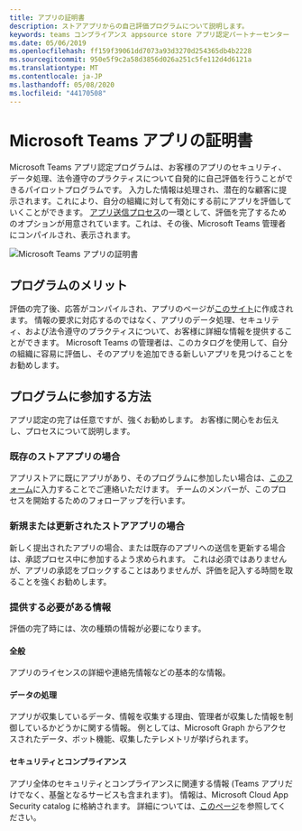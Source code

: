 ```yaml
---
title: アプリの証明書
description: ストアアプリからの自己評価プログラムについて説明します。
keywords: teams コンプライアンス appsource store アプリ認定パートナーセンター
ms.date: 05/06/2019
ms.openlocfilehash: ff159f39061dd7073a93d3270d254365db4b2228
ms.sourcegitcommit: 950e5f9c2a58d3856d026a251c5fe112d4d6121a
ms.translationtype: MT
ms.contentlocale: ja-JP
ms.lasthandoff: 05/08/2020
ms.locfileid: "44170508"
---
```

# <a name="microsoft-teams-app-certification"></a>Microsoft Teams アプリの証明書

Microsoft Teams アプリ認定プログラムは、お客様のアプリのセキュリティ、データ処理、法令遵守のプラクティスについて自発的に自己評価を行うことができるパイロットプログラムです。 入力した情報は処理され、潜在的な顧客に提示されます。これにより、自分の組織に対して有効にする前にアプリを評価していくことができます。 [アプリ送信プロセス](~/concepts/deploy-and-publish/apps-publish.md)の一環として、評価を完了するためのオプションが用意されています。これは、その後、Microsoft Teams 管理者にコンパイルされ、表示されます。

![Microsoft Teams アプリの証明書](~/assets/images/self-assessment.png)

## <a name="program-benefits"></a>プログラムのメリット

評価の完了後、応答がコンパイルされ、アプリのページが[このサイト](https://aka.ms/AppCertification)に作成されます。 情報の要求に対応するのではなく、アプリのデータ処理、セキュリティ、および法令遵守のプラクティスについて、お客様に詳細な情報を提供することができます。 Microsoft Teams の管理者は、このカタログを使用して、自分の組織に容易に評価し、そのアプリを追加できる新しいアプリを見つけることをお勧めします。

## <a name="how-to-join-the-program"></a>プログラムに参加する方法

アプリ認定の完了は任意ですが、強くお勧めします。 お客様に関心をお伝えし、プロセスについて説明します。

### <a name="for-existing-store-apps"></a>既存のストアアプリの場合

アプリストアに既にアプリがあり、そのプログラムに参加したい場合は、[このフォーム](https://forms.microsoft.com/Pages/ResponsePage.aspx?id=v4j5cvGGr0GRqy180BHbR3oKPRKv815GlRdzCCYPJGZUMzlXMVVIRkhXQUVXT0paQVQ0UUdRWEZSSCQlQCN0PWcu)に入力することでご連絡いただけます。 チームのメンバーが、このプロセスを開始するためのフォローアップを行います。

### <a name="for-new-or-updated-store-apps"></a>新規または更新されたストアアプリの場合

新しく提出されたアプリの場合、または既存のアプリへの送信を更新する場合は、承認プロセス中に参加するよう求められます。 これは必須ではありませんが、アプリの承認をブロックすることはありませんが、評価を記入する時間を取ることを強くお勧めします。

### <a name="information-youll-need-to-provide"></a>提供する必要がある情報

評価の完了時には、次の種類の情報が必要になります。

#### <a name="general"></a>全般

アプリのライセンスの詳細や連絡先情報などの基本的な情報。

#### <a name="data-handling"></a>データの処理

アプリが収集しているデータ、情報を収集する理由、管理者が収集した情報を制御しているかどうかに関する情報。 例としては、Microsoft Graph からアクセスされたデータ、ボット機能、収集したテレメトリが挙げられます。

#### <a name="security--compliance"></a>セキュリティとコンプライアンス

アプリ全体のセキュリティとコンプライアンスに関連する情報 (Teams アプリだけでなく、基盤となるサービスも含まれます)。 情報は、Microsoft Cloud App Security catalog に格納されます。 詳細については、[このページ](/cloud-app-security/attest-your-app)を参照してください。
